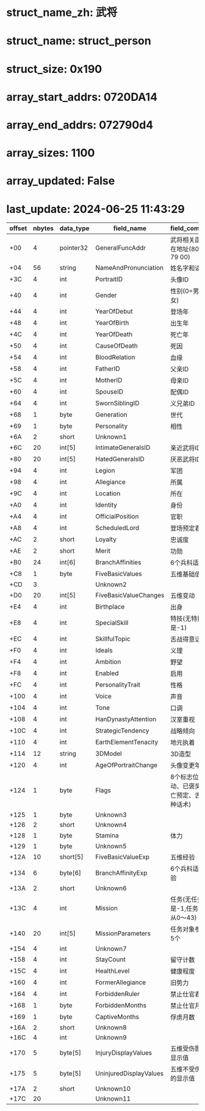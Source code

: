 # struct_name_zh: 武将
# struct_name: struct_person
# struct_size: 0x190
# array_start_addrs: 0720DA14
# array_end_addrs: 072790d4
# array_sizes: 1100
# array_updated: False
# last_update: 2024-06-25 11:43:29

| offset | nbytes | data_type | field_name             | field_comment                                     |
| ------ | ------ | --------- | ---------------------- | ------------------------------------------------- |
| +00    | 4      | pointer32 | GeneralFuncAddr        | 武将相关函数所在地址(80 C7 79 00)                 |
| +04    | 56     | string    | NameAndPronunciation   | 姓名字和读音                                      |
| +3C    | 4      | int       | PortraitID             | 头像ID                                            |
| +40    | 4      | int       | Gender                 | 性别(0=男,1=女)                                   |
| +44    | 4      | int       | YearOfDebut            | 登场年                                            |
| +48    | 4      | int       | YearOfBirth            | 出生年                                            |
| +4C    | 4      | int       | YearOfDeath            | 死亡年                                            |
| +50    | 4      | int       | CauseOfDeath           | 死因                                              |
| +54    | 4      | int       | BloodRelation          | 血缘                                              |
| +58    | 4      | int       | FatherID               | 父亲ID                                            |
| +5C    | 4      | int       | MotherID               | 母亲ID                                            |
| +60    | 4      | int       | SpouseID               | 配偶ID                                            |
| +64    | 4      | int       | SwornSiblingID         | 义兄弟ID                                          |
| +68    | 1      | byte      | Generation             | 世代                                              |
| +69    | 1      | byte      | Personality            | 相性                                              |
| +6A    | 2      | short     | Unknown1               |                                                   |
| +6C    | 20     | int[5]    | IntimateGeneralsID     | 亲近武将ID                                        |
| +80    | 20     | int[5]    | HatedGeneralsID        | 厌恶武将ID                                        |
| +94    | 4      | int       | Legion                 | 军团                                              |
| +98    | 4      | int       | Allegiance             | 所属                                              |
| +9C    | 4      | int       | Location               | 所在                                              |
| +A0    | 4      | int       | Identity               | 身份                                              |
| +A4    | 4      | int       | OfficialPosition       | 官职                                              |
| +A8    | 4      | int       | ScheduledLord          | 登场预定君主                                      |
| +AC    | 2      | short     | Loyalty                | 忠诚度                                            |
| +AE    | 2      | short     | Merit                  | 功勋                                              |
| +B0    | 24     | int[6]    | BranchAffinities       | 6个兵科适性                                       |
| +C8    | 1      | byte      | FiveBasicValues        | 五维基础值                                        |
| +CD    | 3      |           | Unknown2               |                                                   |
| +D0    | 20     | int[5]    | FiveBasicValueChanges  | 五维变动                                          |
| +E4    | 4      | int       | Birthplace             | 出身                                              |
| +E8    | 4      | int       | SpecialSkill           | 特技(无特技是-1)                                  |
| +EC    | 4      | int       | SkillfulTopic          | 舌战得意话题                                      |
| +F0    | 4      | int       | Ideals                 | 义理                                              |
| +F4    | 4      | int       | Ambition               | 野望                                              |
| +F8    | 4      | int       | Enabled                | 启用                                              |
| +FC    | 4      | int       | PersonalityTrait       | 性格                                              |
| +100   | 4      | int       | Voice                  | 声音                                              |
| +104   | 4      | int       | Tone                   | 口调                                              |
| +108   | 4      | int       | HanDynastyAttention    | 汉室重视                                          |
| +10C   | 4      | int       | StrategicTendency      | 战略倾向                                          |
| +110   | 4      | int       | EarthElementTenacity   | 地元执着                                          |
| +114   | 12     | string    | 3DModel                | 3D造型                                            |
| +120   | 4      | int       | AgeOfPortraitChange    | 头像变更年龄                                      |
| +124   | 1      | byte      | Flags                  | 8个标志位(已行动、已褒奖、死亡预定、舌战五种话术) |
| +125   | 1      | byte      | Unknown3               |                                                   |
| +126   | 2      | short     | Unknown4               |                                                   |
| +128   | 1      | byte      | Stamina                | 体力                                              |
| +129   | 1      | byte      | Unknown5               |                                                   |
| +12A   | 10     | short[5]  | FiveBasicValueExp      | 五维经验                                          |
| +134   | 6      | byte[6]   | BranchAffinityExp      | 6个兵科适性经验                                   |
| +13A   | 2      | short     | Unknown6               |                                                   |
| +13C   | 4      | int       | Mission                | 任务(无任务是-1,任务编码从0～43)                  |
| +140   | 20     | int[5]    | MissionParameters      | 任务对象参数共5个                                 |
| +154   | 4      | int       | Unknown7               |                                                   |
| +158   | 4      | int       | StayCount              | 留守计数                                          |
| +15C   | 4      | int       | HealthLevel            | 健康程度                                          |
| +160   | 4      | int       | FormerAllegiance       | 旧势力                                            |
| +164   | 4      | int       | ForbiddenRuler         | 禁止仕官君主                                      |
| +168   | 1      | byte      | ForbiddenMonths        | 禁止仕官月数                                      |
| +169   | 1      | byte      | CaptiveMonths          | 俘虏月数                                          |
| +16A   | 2      | short     | Unknown8               |                                                   |
| +16C   | 4      | int       | Unknown9               |                                                   |
| +170   | 5      | byte[5]   | InjuryDisplayValues    | 五维受伤影响的显示值                              |
| +175   | 5      | byte[5]   | UninjuredDisplayValues | 五维不受伤影响的显示值                            |
| +17A   | 2      | short     | Unknown10              |                                                   |
| +17C   | 20     |           | Unknown11              |                                                   |
